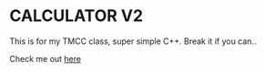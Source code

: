 # CALCULATOR V2
This is for my TMCC class, super simple C++.
Break it if you can..

Check me out [here](https://rkslkk.github.io)